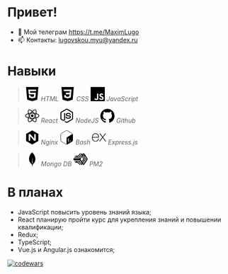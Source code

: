 # Привет!
- 💬 Мой телеграм https://t.me/MaximLugo
- 📫 Контакты: lugovskou.myu@yandex.ru
# Навыки
> <img height="32" width="32" src="https://github.com/Lugovskoy-Maxim/Lugovskoy-Maxim/blob/main/icon/html5.svg" /> *HTML*  <img height="32" width="32" src="https://github.com/Lugovskoy-Maxim/Lugovskoy-Maxim/blob/main/icon/css3.svg" /> *CSS* <img height="32" width="32" src="https://github.com/Lugovskoy-Maxim/Lugovskoy-Maxim/blob/main/icon/javascript.svg" /> *JavaScript*

> <img height="32" width="32" src="https://github.com/Lugovskoy-Maxim/Lugovskoy-Maxim/blob/main/icon/react.svg" /> *React* <img height="32" width="32" src="https://github.com/Lugovskoy-Maxim/Lugovskoy-Maxim/blob/main/icon/nodedotjs.svg" /> *NodeJS* <img height="32" width="32" src="https://github.com/Lugovskoy-Maxim/Lugovskoy-Maxim/blob/main/icon/github.svg" /> *Github*

> <img height="32" width="32" src="https://github.com/Lugovskoy-Maxim/Lugovskoy-Maxim/blob/main/icon/nginx.svg" /> *Nginx* <img height="32" width="32" src="https://github.com/Lugovskoy-Maxim/Lugovskoy-Maxim/blob/main/icon/gnubash.svg" /> *Bash* <img height="32" width="32" src="https://github.com/Lugovskoy-Maxim/Lugovskoy-Maxim/blob/main/icon/express.svg" /> *Express.js*

> <img height="32" width="32" src="https://github.com/Lugovskoy-Maxim/Lugovskoy-Maxim/blob/main/icon/mongodb.svg" /> *Mongo DB* <img height="32" width="32" src="https://github.com/Lugovskoy-Maxim/Lugovskoy-Maxim/blob/main/icon/pm2.svg" /> *PM2*
#  В планах
- JavaScript повысить уровень знаний языка;
- React планирую пройти курс для укрепления знаний и повышении квалификации;
- Redux;
- TypeScript;
- Vue.js и Angular.js ознакомится;


[![codewars](https://www.codewars.com/users/Lugovskoy-Maxim/badges/large)](https://www.codewars.com/users/Lugovskoy-Maxim/)
